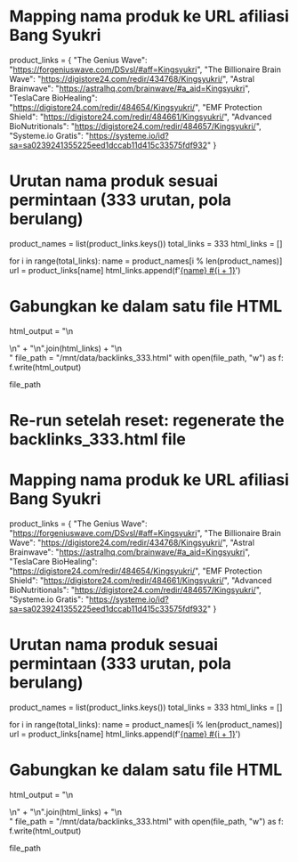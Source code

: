 # Mapping nama produk ke URL afiliasi Bang Syukri
product_links = {
    "The Genius Wave": "https://forgeniuswave.com/DSvsl/#aff=Kingsyukri",
    "The Billionaire Brain Wave": "https://digistore24.com/redir/434768/Kingsyukri/",
    "Astral Brainwave": "https://astralhq.com/brainwave/#a_aid=Kingsyukri",
    "TeslaCare BioHealing": "https://digistore24.com/redir/484654/Kingsyukri/",
    "EMF Protection Shield": "https://digistore24.com/redir/484661/Kingsyukri/",
    "Advanced BioNutritionals": "https://digistore24.com/redir/484657/Kingsyukri/",
    "Systeme.io Gratis": "https://systeme.io/id?sa=sa0239241355225eed1dccab11d415c33575fdf932"
}

# Urutan nama produk sesuai permintaan (333 urutan, pola berulang)
product_names = list(product_links.keys())
total_links = 333
html_links = []

for i in range(total_links):
    name = product_names[i % len(product_names)]
    url = product_links[name]
    html_links.append(f'<a href="{url}" rel="nofollow" target="_blank">{name} #{i + 1}</a>')

# Gabungkan ke dalam satu file HTML
html_output = "<!-- Generated Backlinks -->\n<div>\n" + "\n".join(html_links) + "\n</div>"
file_path = "/mnt/data/backlinks_333.html"
with open(file_path, "w") as f:
    f.write(html_output)

file_path
# Re-run setelah reset: regenerate the backlinks_333.html file

# Mapping nama produk ke URL afiliasi Bang Syukri
product_links = {
    "The Genius Wave": "https://forgeniuswave.com/DSvsl/#aff=Kingsyukri",
    "The Billionaire Brain Wave": "https://digistore24.com/redir/434768/Kingsyukri/",
    "Astral Brainwave": "https://astralhq.com/brainwave/#a_aid=Kingsyukri",
    "TeslaCare BioHealing": "https://digistore24.com/redir/484654/Kingsyukri/",
    "EMF Protection Shield": "https://digistore24.com/redir/484661/Kingsyukri/",
    "Advanced BioNutritionals": "https://digistore24.com/redir/484657/Kingsyukri/",
    "Systeme.io Gratis": "https://systeme.io/id?sa=sa0239241355225eed1dccab11d415c33575fdf932"
}

# Urutan nama produk sesuai permintaan (333 urutan, pola berulang)
product_names = list(product_links.keys())
total_links = 333
html_links = []

for i in range(total_links):
    name = product_names[i % len(product_names)]
    url = product_links[name]
    html_links.append(f'<a href="{url}" rel="nofollow" target="_blank">{name} #{i + 1}</a>')

# Gabungkan ke dalam satu file HTML
html_output = "<!-- Generated Backlinks -->\n<div>\n" + "\n".join(html_links) + "\n</div>"
file_path = "/mnt/data/backlinks_333.html"
with open(file_path, "w") as f:
    f.write(html_output)

file_path

